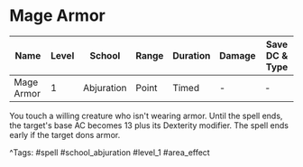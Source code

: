 # Mage Armor

| Name | Level | School | Range | Duration | Damage | Save DC & Type |
|------|-------|--------|-------|----------|--------|----------------|
| Mage Armor | 1 | Abjuration | Point | Timed | - | - |

You touch a willing creature who isn't wearing armor. Until the spell ends, the target's base AC becomes 13 plus its Dexterity modifier. The spell ends early if the target dons armor.

^Tags: #spell #school_abjuration #level_1 #area_effect
